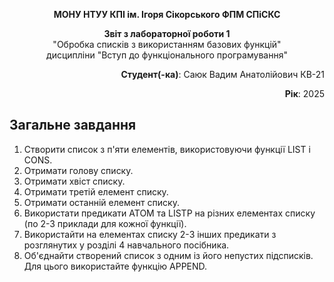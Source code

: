 <p align="center"><b>МОНУ НТУУ КПІ ім. Ігоря Сікорського ФПМ СПіСКС</b></p>
<p align="center">
<b>Звіт з лабораторної роботи 1</b><br/>
"Обробка списків з використанням базових функцій"<br/>
дисципліни "Вступ до функціонального програмування"
</p>
<p align="right"><b>Студент(-ка)</b>: Саюк Вадим Анатолійович КВ-21</p>
<p align="right"><b>Рік</b>: 2025</p>

##
## Загальне завдання

1. Створити список з п'яти елементів, використовуючи функції LIST і CONS.
2. Отримати голову списку.
3. Отримати хвіст списку.
4. Отримати третій елемент списку.
5. Отримати останній елемент списку.
6. Використати предикати ATOM та LISTP на різних елементах списку (по 2-3
приклади для кожної функції).
7. Використайти на елементах списку 2-3 інших предикати з розглянутих у розділі 4
навчального посібника.
8. Об'єднайти створений список з одним із його непустих підсписків. Для цього
використайте функцію APPEND.
